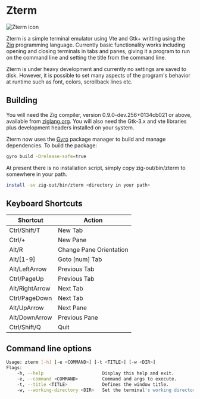 # Zterm
![Zterm icon](https://hitchhiker-linux.org/assets/zterm-256.png)

Zterm is a simple terminal emulator using Vte and Gtk+ writting using the
[Zig](https://ziglang.org/) programming language. Currently basic functionality
works including opening and closing terminals in tabs and panes, giving it a
program to run on the command line and setting the title from the command line.

Zterm is under heavy development and currently no settings are saved to disk.
However, it is possible to set many aspects of the program's behavior at runtime
such as font, colors, scrollback lines etc.

## Building
You will need the Zig compiler, version 0.9.0-dev.256+0134cb021 or above,
available from [ziglang.org](https://ziglang.org). You will also need
the Gtk-3.x and vte libraries plus development headers installed on your
system.

Zterm now uses the [Gyro](https://github.com/mattnite/gyro) package
manager to build and manage dependencies. To build the package:
```Bash
gyro build -Drelease-safe=true
```
At present there is no installation script, simply copy zig-out/bin/zterm to
somewhere in your path.
```Bash
install -sv zig-out/bin/zterm <directory in your path>
```

## Keyboard Shortcuts
| Shortcut | Action |
| -------- | ------ |
| Ctrl/Shift/T | New Tab |
| Ctrl/+ | New Pane |
| Alt/R | Change Pane Orientation |
| Alt/[1-9] | Goto [num] Tab |
| Alt/LeftArrow | Previous Tab |
| Ctrl/PageUp | Previous Tab |
| Alt/RightArrow | Next Tab |
| Ctrl/PageDown | Next Tab |
| Alt/UpArrow | Next Pane |
| Alt/DownArrow | Previous Pane |
| Ctrl/Shift/Q | Quit |

## Command line options
```Bash
Usage: zterm [-h] [-e <COMMAND>] [-t <TITLE>] [-w <DIR>]
Flags:
	-h, --help                   	Display this help and exit.
	-e, --command <COMMAND>      	Command and args to execute.
	-t, --title <TITLE>          	Defines the window title.
	-w, --working-directory <DIR>	Set the terminal's working directory.
```
